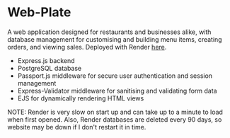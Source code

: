 # Web-Plate
A web application designed for restaurants and businesses alike, with database management for customising and building menu items, creating orders, and viewing sales. Deployed with Render [here](https://web-plate.onrender.com).
- Express.js backend
- PostgreSQL database
- Passport.js middleware for secure user authentication and session management
- Express-Validator middleware for sanitising and validating form data
- EJS for dynamically rendering HTML views


NOTE: Render is very slow on start up and can take up to a minute to load when first opened. Also, Render databases are deleted every 90 days, so website may be down if I don't restart it in time.
